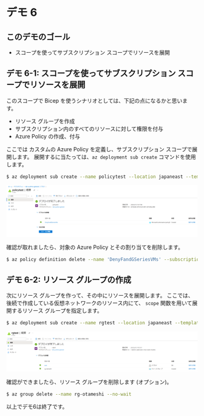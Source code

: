 # デモ 6

## このデモのゴール

* スコープを使ってサブスクリプション スコープでリソースを展開

## デモ 6-1: スコープを使ってサブスクリプション スコープでリソースを展開

このスコープで Bicep を使うシナリオとしては、下記の点になるかと思います。

* リソース グループを作成
* サブスクリプション内のすべてのリソースに対して権限を付与
* Azure Policy の作成、付与

ここでは カスタムの Azure Policy を定義し、サブスクリプション スコープで展開します。
展開するに当たっては、```az deployment sub create``` コマンドを使用します。

```bash
$ az deployment sub create --name policytest --location japaneast --template-file policy.bicep
```

![alt text](./imgs/image.png)

確認が取れましたら、対象の Azure Policy とその割り当てを削除します。

```bash
$ az policy definition delete --name 'DenyFandGSeriesVMs' --subscription <SUBSCRIPTION_ID>
```

## デモ 6-2: リソース グループの作成

次にリソース グループを作って、その中にリソースを展開します。
ここでは、後続で作成している仮想ネットワークのリソース内にて、
 ```scope``` 関数を用いて展開するリソース グループを指定します。

```bash
$ az deployment sub create --name rgtest --location japaneast --template-file resourcegroup.bicep
```

![alt text](./imgs/image-1.png)

確認ができましたら、リソース グループを削除します (オプション)。

```bash
$ az group delete --name rg-otameshi --no-wait
```

以上でデモ6は終了です。